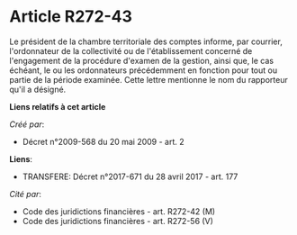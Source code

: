 # Article R272-43

Le président de la chambre territoriale des comptes informe, par courrier, l'ordonnateur de la collectivité ou de
l'établissement concerné de l'engagement de la procédure d'examen de la gestion, ainsi que, le cas échéant, le ou les
ordonnateurs précédemment en fonction pour tout ou partie de la période examinée. Cette lettre mentionne le nom du rapporteur
qu'il a désigné.

**Liens relatifs à cet article**

_Créé par_:

  - Décret n°2009-568 du 20 mai 2009 - art. 2

**Liens**:

  - TRANSFERE: Décret n°2017-671 du 28 avril 2017 - art. 177

_Cité par_:

  - Code des juridictions financières - art. R272-42 (M)
  - Code des juridictions financières - art. R272-56 (V)
